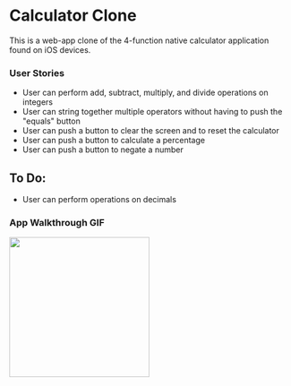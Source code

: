# Calculator Clone

This is a web-app clone of the 4-function native calculator application found on iOS devices.

### User Stories

- User can perform add, subtract, multiply, and divide operations on integers
- User can string together multiple operators without having to push the "equals" button
- User can push a button to clear the screen and to reset the calculator
- User can push a button to calculate a percentage
- User can push a button to negate a number


## To Do:
- User can perform operations on decimals


### App Walkthrough GIF

<img src="http://g.recordit.co/lsLdhKU41R.gif" width=250><br>
